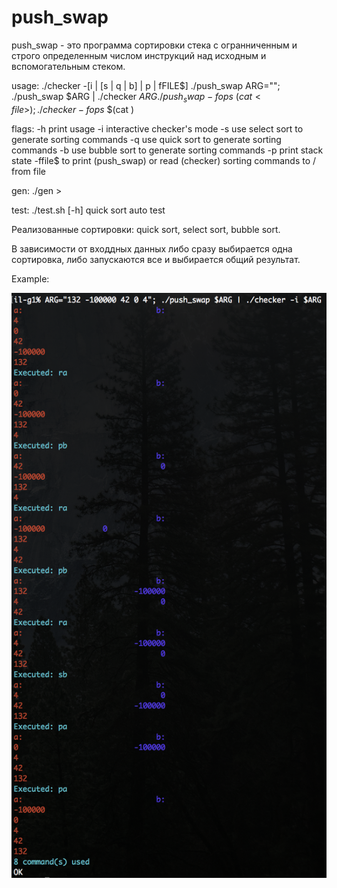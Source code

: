 # push_swap
push_swap - это программа сортировки стека с огранниченным и строго определенным числом инструкций над исходным и вспомогательным стеком.  

usage:		./checker -\[i | \[s | q | b] | p | fFILE$] <numbers> <commands>
		./push_swap <numbers> <commands>
		ARG="<numbers>"; ./push_swap $ARG | ./checker $ARG
		./push_swap -fops$ $(cat <file>); ./checker -fops$ $(cat <file>)

flags:		-h	print usage
		-i	interactive checker's mode
		-s	use select sort to generate sorting commands
		-q	use quick sort to generate sorting commands
		-b	use bubble sort to generate sorting commands
		-p	print stack state
		-ffile$ to print (push_swap) or read (checker)
			sorting commands to / from file

gen:		./gen <amount of numbers> > <file>

test:		./test.sh \[-h] quick sort auto test

Реализованные сортировки: quick sort, select sort, bubble sort.  

В зависимости от входдных данных либо сразу выбирается одна сортировка, либо запускаются все и выбирается общий результат.  

Example:  

![Alt text](images/image.png?raw=true "Example") 
